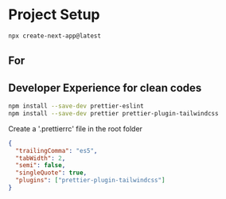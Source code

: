 # Project Setup

```bash
npx create-next-app@latest
```

## For

## Developer Experience for clean codes

```bash
npm install --save-dev prettier-eslint
npm install --save-dev prettier prettier-plugin-tailwindcss
```

Create a '.prettierrc' file in the root folder

```json
{
  "trailingComma": "es5",
  "tabWidth": 2,
  "semi": false,
  "singleQuote": true,
  "plugins": ["prettier-plugin-tailwindcss"]
}
```

